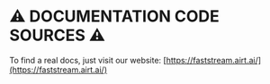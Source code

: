 # :warning: DOCUMENTATION CODE SOURCES :warning:

To find a real docs, just visit our website: [https://faststream.airt.ai/](https://faststream.airt.ai/)

